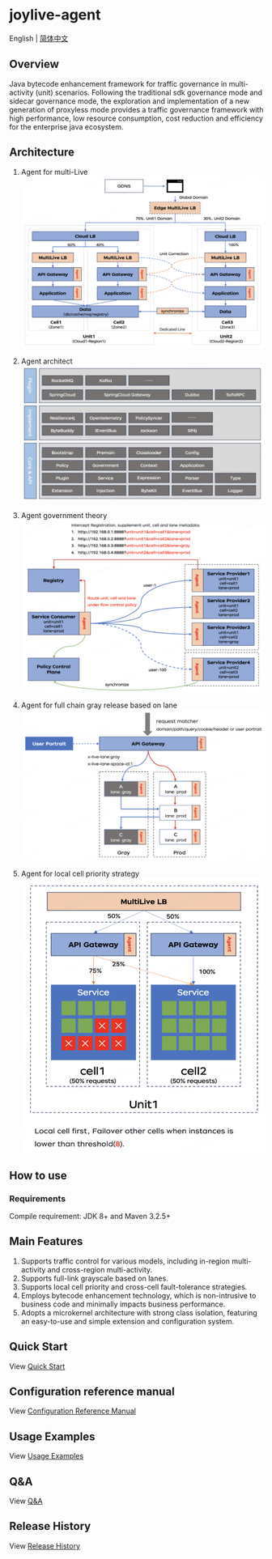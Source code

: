 # joylive-agent

English | [简体中文](./README-zh.md)

## Overview

Java bytecode enhancement framework for traffic governance in multi-activity (unit) scenarios. Following the traditional sdk governance mode and sidecar governance mode, the exploration and implementation of a new generation of proxyless mode provides a traffic governance framework with high performance, low resource consumption, cost reduction and efficiency for the enterprise java ecosystem.

## Architecture
1. Agent for multi-Live
![pic](docs/image/architect-0.png)

2. Agent architect
![pic](docs/image/architect-1.png)

3. Agent government theory
![pic](docs/image/architect-2.png)

4. Agent for full chain gray release based on lane
![pic](docs/image/architect-3.png)

5. Agent for local cell priority strategy
![pic](docs/image/architect-4.png)

## How to use

### Requirements

Compile requirement: JDK 8+ and Maven 3.2.5+ 

## Main Features

1. Supports traffic control for various models, including in-region multi-activity and cross-region multi-activity.
2. Supports full-link grayscale based on lanes.
3. Supports local cell priority and cross-cell fault-tolerance strategies.
4. Employs bytecode enhancement technology, which is non-intrusive to business code and minimally impacts business performance.
5. Adopts a microkernel architecture with strong class isolation, featuring an easy-to-use and simple extension and configuration system.

## Quick Start

View [Quick Start](./docs/quickstart.md)

## Configuration reference manual

View [Configuration Reference Manual](./docs/config.md)

## Usage Examples

View [Usage Examples](./docs/example.md)

## Q&A

View [Q&A](./docs/qa.md)

## Release History

View [Release History](./RELEASE.md)